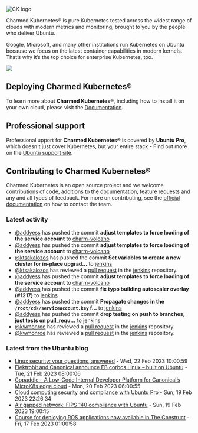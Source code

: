 ![CK logo](https://assets.ubuntu.com/v1/451d4cf4-Charmed+Kubernetes_RGB_onWhite_2022.svg)

Charmed Kubernetes® is pure Kubernetes tested across the widest range of clouds with modern metrics and monitoring, brought to you by the people who deliver Ubuntu.

Google, Microsoft, and many other institutions run Kubernetes on Ubuntu because we focus on the latest container capabilities in modern kernels. That’s why it’s the top choice for enterprise Kubernetes, too.

![](https://assets.ubuntu.com/v1/843c77b6-juju-at-a-glace.svg)

## Deploying Charmed Kubernetes®

To learn more about **Charmed Kubernetes**®, including how to install it on your own cloud, please visit the [Documentation][docs].

## Professional support

Professional upport for **Charmed Kubernetes**® is covered by **Ubuntu Pro**, which doesn't just cover Kubernetes, but your entire stack - Find out more on the [Ubuntu support site](https://ubuntu.com/support).

## Contributing to Charmed Kubernetes®

Charmed Kubernetes is an open source project and we welcome contributions of code, additions to the documentation, feature requests and any and all types of feedback. For more on contributing, see the [official documentation][get-in-touch] on how to contact the team.

<!-- LINKS -->
[docs]: https://ubuntu.com/kubernetes/docs
[get-in-touch]: https://ubuntu.com/kubernetes/docs/get-in-touch

### Latest activity

<!-- activity starts -->
 - [@addyess](https://github.com/addyess) has pushed the commit **adjust templates to force loading of the service account** to [charm-volcano](https://github.com/charmed-kubernetes/charm-volcano)
 - [@addyess](https://github.com/addyess) has pushed the commit **adjust templates to force loading of the service account** to [charm-volcano](https://github.com/charmed-kubernetes/charm-volcano)
 - [@ktsakalozos](https://github.com/ktsakalozos) has pushed the commit **Set variables to create a new cluster for in-place upgrad...** to [jenkins](https://github.com/charmed-kubernetes/jenkins)
 - [@ktsakalozos](https://github.com/ktsakalozos) has reviewed a [pull request](https://github.com/charmed-kubernetes/jenkins/pull/1215) in the [jenkins](https://github.com/charmed-kubernetes/jenkins) repository.
 - [@addyess](https://github.com/addyess) has pushed the commit **adjust templates to force loading of the service account** to [charm-volcano](https://github.com/charmed-kubernetes/charm-volcano)
 - [@addyess](https://github.com/addyess) has pushed the commit **fix typo building autoscaler overlay (#1217)** to [jenkins](https://github.com/charmed-kubernetes/jenkins)
 - [@addyess](https://github.com/addyess) has pushed the commit **Propagate changes in the `/root/cdk/serviceaccount.key` f...** to [jenkins](https://github.com/charmed-kubernetes/jenkins)
 - [@addyess](https://github.com/addyess) has pushed the commit **drop testing on push to branches, just tests on pull_requ...** to [jenkins](https://github.com/charmed-kubernetes/jenkins)
 - [@kwmonroe](https://github.com/kwmonroe) has reviewed a [pull request](https://github.com/charmed-kubernetes/jenkins/pull/1216) in the [jenkins](https://github.com/charmed-kubernetes/jenkins) repository.
 - [@kwmonroe](https://github.com/kwmonroe) has reviewed a [pull request](https://github.com/charmed-kubernetes/jenkins/pull/1216) in the [jenkins](https://github.com/charmed-kubernetes/jenkins) repository.
<!-- activity ends -->

<!-- roadmap starts -->

<!-- roadmap ends -->

### Latest from the Ubuntu blog

<!-- blog starts -->
* [Linux security: your questions, answered](https://ubuntu.com//blog/linux-security-frequently-asked-questions) - Wed, 22 Feb 2023 10:00:59 
* [Elektrobit and Canonical announce EB corbos Linux – built on Ubuntu](https://ubuntu.com//blog/elektrobit-and-canonical-announce-eb-corbos-linux-built-on-ubuntu) - Tue, 21 Feb 2023 08:00:06 
* [Gopaddle – A Low-Code Internal Developer Platform for Canonical&#8217;s MicroK8s edge cloud](https://ubuntu.com//blog/gopaddle-a-low-code-internal-developer-platform-for-canonicals-microk8s-edge-cloud) - Mon, 20 Feb 2023 06:00:55 
* [Cloud computing security and compliance with Ubuntu Pro](https://ubuntu.com//blog/open-source-security-with-ubuntu-pro) - Sun, 19 Feb 2023 22:26:34 
* [Air gapped network: FIPS 140 compliance with Ubuntu](https://ubuntu.com//blog/enabling-ubuntu-fips-140-in-air-gapped-environments) - Sun, 19 Feb 2023 19:00:15 
* [Course for deploying ROS applications now available in The Construct](https://ubuntu.com//blog/course-deploying-ros-applications) - Fri, 17 Feb 2023 01:00:58 
<!-- blog ends -->
